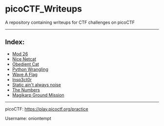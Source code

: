 # picoCTF_Writeups
A repository containing writeups for CTF challenges on picoCTF


---

## Index:

- [Mod 26](writeups/mod_26)
- [Nice Netcat](writeups/nice_netcat)
- [Obedient Cat](writeups/obedient_cat)
- [Python Wrangling](writeups/python_wrangling)
- [Wave A Flag](writeups/wave_a_flag)
- [Insp3ct0r](writeups/insp3ct0r)
- [Static ain't always noise](writeups/static_aint_always_noise)
- [The Numbers](writeups/the_numbers)
- [Magikarp Ground Mission](writeups/magikarp_ground_mission)

---

picoCTF: https://play.picoctf.org/practice

Username: oniontempt
